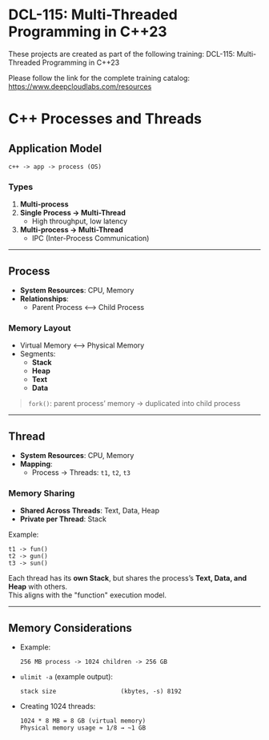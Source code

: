 # DCL-115: Multi-Threaded Programming in C++23
These projects are created as part of the following training: DCL-115: Multi-Threaded Programming in C++23

Please follow the link for the complete training catalog: https://www.deepcloudlabs.com/resources

# C++ Processes and Threads

## Application Model
```
c++ -> app -> process (OS)
```

### Types
1. **Multi-process**
2. **Single Process → Multi-Thread**
   - High throughput, low latency
3. **Multi-process → Multi-Thread**
   - IPC (Inter-Process Communication)

---

## Process

- **System Resources**: CPU, Memory  
- **Relationships**:  
  - Parent Process ⟷ Child Process  

### Memory Layout
- Virtual Memory ⟷ Physical Memory  
- Segments:
  - **Stack**
  - **Heap**
  - **Text**
  - **Data**

> `fork()`: parent process’ memory → duplicated into child process  

---

## Thread

- **System Resources**: CPU, Memory  
- **Mapping**:  
  - Process → Threads: `t1`, `t2`, `t3`

### Memory Sharing
- **Shared Across Threads**: Text, Data, Heap  
- **Private per Thread**: Stack  

Example:
```
t1 -> fun()
t2 -> gun()
t3 -> sun()
```

Each thread has its **own Stack**, but shares the process’s **Text, Data, and Heap** with others.  
This aligns with the "function" execution model.  

---

## Memory Considerations

- Example:  
  ```
  256 MB process -> 1024 children -> 256 GB
  ```

- `ulimit -a` (example output):
  ```
  stack size                  (kbytes, -s) 8192
  ```

- Creating 1024 threads:  
  ```
  1024 * 8 MB = 8 GB (virtual memory)
  Physical memory usage ≈ 1/8 → ~1 GB
  ```
